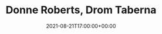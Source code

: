 ---
templateKey: event
id: 1A3A94EE-709D-05C0-5E5B-B74534B6A0F0
date: 2021-08-21T17:00:00+00:00
eventTime: 5pm
title: Donne Roberts, Drom Taberna
artist: Donne Roberts
city: Toronto
venue: Drom Taberna
group: Tim Shia
---